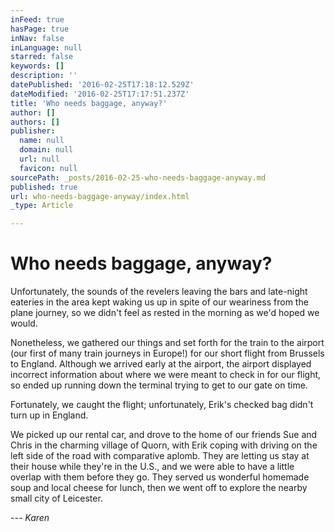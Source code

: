 ```yaml
---
inFeed: true
hasPage: true
inNav: false
inLanguage: null
starred: false
keywords: []
description: ''
datePublished: '2016-02-25T17:18:12.529Z'
dateModified: '2016-02-25T17:17:51.237Z'
title: 'Who needs baggage, anyway?'
author: []
authors: []
publisher:
  name: null
  domain: null
  url: null
  favicon: null
sourcePath: _posts/2016-02-25-who-needs-baggage-anyway.md
published: true
url: who-needs-baggage-anyway/index.html
_type: Article

---
```

# Who needs baggage, anyway?

Unfortunately, the sounds of the revelers leaving the bars and late-night eateries in the area kept waking us up in spite of our weariness from the plane journey, so we didn't feel as rested in the morning as we'd hoped we would.

Nonetheless, we gathered our things and set forth for the train to the airport (our first of many train journeys in Europe!) for our short flight from Brussels to England. Although we arrived early at the airport, the airport displayed incorrect information about where we were meant to check in for our flight, so ended up running down the terminal trying to get to our gate on time.

Fortunately, we caught the flight; unfortunately, Erik's checked bag didn't turn up in England.

We picked up our rental car, and drove to the home of our friends Sue and Chris in the charming village of Quorn, with Erik coping with driving on the left side of the road with comparative aplomb. They are letting us stay at their house while they're in the U.S., and we were able to have a little overlap with them before they go. They served us wonderful homemade soup and local cheese for lunch, then we went off to explore the nearby small city of Leicester.

_--- Karen_